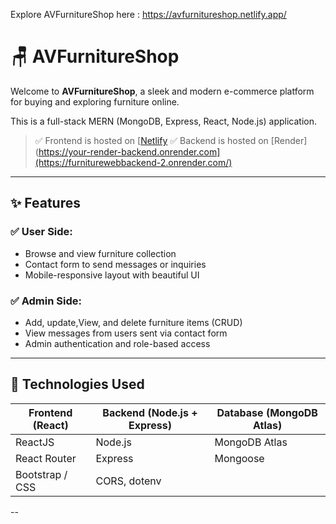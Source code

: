 Explore AVFurnitureShop here : https://avfurnitureshop.netlify.app/

# 🪑 AVFurnitureShop

Welcome to **AVFurnitureShop**, a sleek and modern e-commerce platform for buying and exploring furniture online.

This is a full-stack MERN (MongoDB, Express, React, Node.js) application.

> ✅ Frontend is hosted on [[Netlify](https://avfurnitureshop.netlify.app/)
> ✅ Backend is hosted on [Render](https://your-render-backend.onrender.com](https://furniturewebbackend-2.onrender.com/)

---

## ✨ Features

### ✅ User Side:
- Browse and view furniture collection
- Contact form to send messages or inquiries
- Mobile-responsive layout with beautiful UI

### ✅ Admin Side:
- Add, update,View, and delete furniture items (CRUD)
- View messages from users sent via contact form
- Admin authentication and role-based access 

---

## 🧩 Technologies Used

| Frontend (React) | Backend (Node.js + Express) | Database (MongoDB Atlas) |
|------------------|-----------------------------|---------------------------|
| ReactJS          | Node.js                     | MongoDB Atlas             |
| React Router     | Express                     | Mongoose                  |
| Bootstrap / CSS  | CORS, dotenv                |                           |

--


